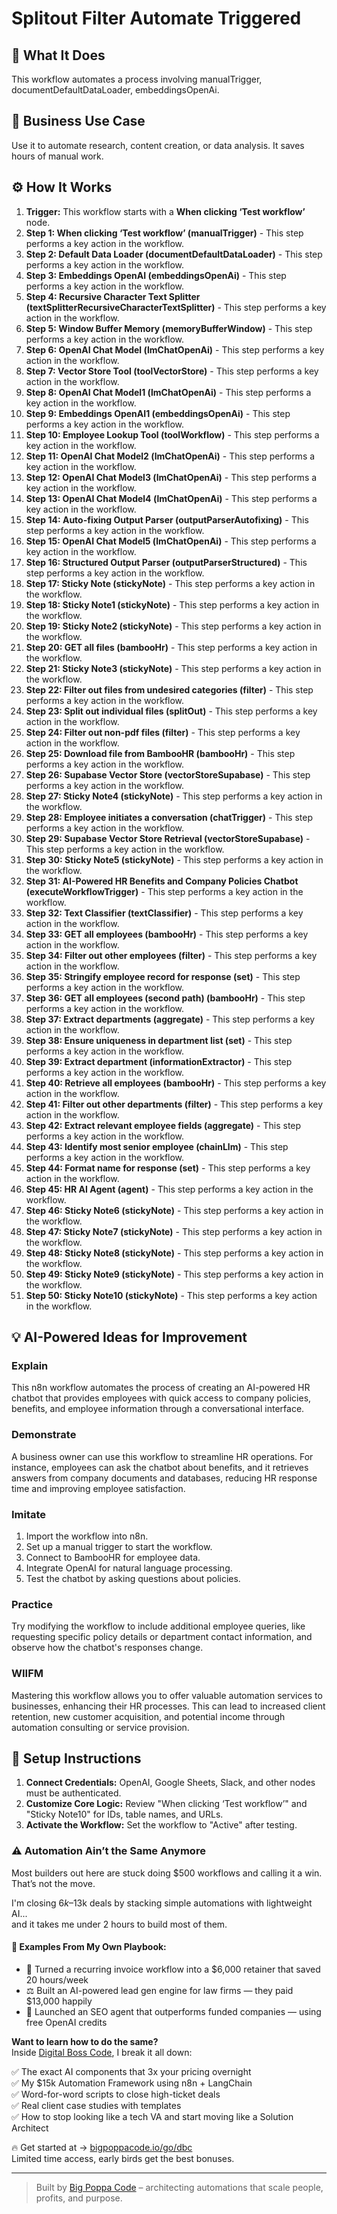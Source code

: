# Splitout Filter Automate Triggered

## 🚀 What It Does
This workflow automates a process involving manualTrigger, documentDefaultDataLoader, embeddingsOpenAi.

## 💼 Business Use Case
Use it to automate research, content creation, or data analysis. It saves hours of manual work.

## ⚙️ How It Works
1.  **Trigger:** This workflow starts with a **When clicking ‘Test workflow’** node.
2. **Step 1: When clicking ‘Test workflow’ (manualTrigger)** - This step performs a key action in the workflow.
3. **Step 2: Default Data Loader (documentDefaultDataLoader)** - This step performs a key action in the workflow.
4. **Step 3: Embeddings OpenAI (embeddingsOpenAi)** - This step performs a key action in the workflow.
5. **Step 4: Recursive Character Text Splitter (textSplitterRecursiveCharacterTextSplitter)** - This step performs a key action in the workflow.
6. **Step 5: Window Buffer Memory (memoryBufferWindow)** - This step performs a key action in the workflow.
7. **Step 6: OpenAI Chat Model (lmChatOpenAi)** - This step performs a key action in the workflow.
8. **Step 7: Vector Store Tool (toolVectorStore)** - This step performs a key action in the workflow.
9. **Step 8: OpenAI Chat Model1 (lmChatOpenAi)** - This step performs a key action in the workflow.
10. **Step 9: Embeddings OpenAI1 (embeddingsOpenAi)** - This step performs a key action in the workflow.
11. **Step 10: Employee Lookup Tool (toolWorkflow)** - This step performs a key action in the workflow.
12. **Step 11: OpenAI Chat Model2 (lmChatOpenAi)** - This step performs a key action in the workflow.
13. **Step 12: OpenAI Chat Model3 (lmChatOpenAi)** - This step performs a key action in the workflow.
14. **Step 13: OpenAI Chat Model4 (lmChatOpenAi)** - This step performs a key action in the workflow.
15. **Step 14: Auto-fixing Output Parser (outputParserAutofixing)** - This step performs a key action in the workflow.
16. **Step 15: OpenAI Chat Model5 (lmChatOpenAi)** - This step performs a key action in the workflow.
17. **Step 16: Structured Output Parser (outputParserStructured)** - This step performs a key action in the workflow.
18. **Step 17: Sticky Note (stickyNote)** - This step performs a key action in the workflow.
19. **Step 18: Sticky Note1 (stickyNote)** - This step performs a key action in the workflow.
20. **Step 19: Sticky Note2 (stickyNote)** - This step performs a key action in the workflow.
21. **Step 20: GET all files (bambooHr)** - This step performs a key action in the workflow.
22. **Step 21: Sticky Note3 (stickyNote)** - This step performs a key action in the workflow.
23. **Step 22: Filter out files from undesired categories (filter)** - This step performs a key action in the workflow.
24. **Step 23: Split out individual files (splitOut)** - This step performs a key action in the workflow.
25. **Step 24: Filter out non-pdf files (filter)** - This step performs a key action in the workflow.
26. **Step 25: Download file from BambooHR (bambooHr)** - This step performs a key action in the workflow.
27. **Step 26: Supabase Vector Store (vectorStoreSupabase)** - This step performs a key action in the workflow.
28. **Step 27: Sticky Note4 (stickyNote)** - This step performs a key action in the workflow.
29. **Step 28: Employee initiates a conversation (chatTrigger)** - This step performs a key action in the workflow.
30. **Step 29: Supabase Vector Store Retrieval (vectorStoreSupabase)** - This step performs a key action in the workflow.
31. **Step 30: Sticky Note5 (stickyNote)** - This step performs a key action in the workflow.
32. **Step 31: AI-Powered HR Benefits and Company Policies Chatbot (executeWorkflowTrigger)** - This step performs a key action in the workflow.
33. **Step 32: Text Classifier (textClassifier)** - This step performs a key action in the workflow.
34. **Step 33: GET all employees (bambooHr)** - This step performs a key action in the workflow.
35. **Step 34: Filter out other employees (filter)** - This step performs a key action in the workflow.
36. **Step 35: Stringify employee record for response (set)** - This step performs a key action in the workflow.
37. **Step 36: GET all employees (second path) (bambooHr)** - This step performs a key action in the workflow.
38. **Step 37: Extract departments (aggregate)** - This step performs a key action in the workflow.
39. **Step 38: Ensure uniqueness in department list (set)** - This step performs a key action in the workflow.
40. **Step 39: Extract department (informationExtractor)** - This step performs a key action in the workflow.
41. **Step 40: Retrieve all employees (bambooHr)** - This step performs a key action in the workflow.
42. **Step 41: Filter out other departments (filter)** - This step performs a key action in the workflow.
43. **Step 42: Extract relevant employee fields (aggregate)** - This step performs a key action in the workflow.
44. **Step 43: Identify most senior employee (chainLlm)** - This step performs a key action in the workflow.
45. **Step 44: Format name for response (set)** - This step performs a key action in the workflow.
46. **Step 45: HR AI Agent (agent)** - This step performs a key action in the workflow.
47. **Step 46: Sticky Note6 (stickyNote)** - This step performs a key action in the workflow.
48. **Step 47: Sticky Note7 (stickyNote)** - This step performs a key action in the workflow.
49. **Step 48: Sticky Note8 (stickyNote)** - This step performs a key action in the workflow.
50. **Step 49: Sticky Note9 (stickyNote)** - This step performs a key action in the workflow.
51. **Step 50: Sticky Note10 (stickyNote)** - This step performs a key action in the workflow.

## 💡 AI-Powered Ideas for Improvement
### Explain
This n8n workflow automates the process of creating an AI-powered HR chatbot that provides employees with quick access to company policies, benefits, and employee information through a conversational interface.

### Demonstrate
A business owner can use this workflow to streamline HR operations. For instance, employees can ask the chatbot about benefits, and it retrieves answers from company documents and databases, reducing HR response time and improving employee satisfaction.

### Imitate
1. Import the workflow into n8n.
2. Set up a manual trigger to start the workflow.
3. Connect to BambooHR for employee data.
4. Integrate OpenAI for natural language processing.
5. Test the chatbot by asking questions about policies.

### Practice
Try modifying the workflow to include additional employee queries, like requesting specific policy details or department contact information, and observe how the chatbot's responses change.

### WIIFM
Mastering this workflow allows you to offer valuable automation services to businesses, enhancing their HR processes. This can lead to increased client retention, new customer acquisition, and potential income through automation consulting or service provision.

## 🔧 Setup Instructions
1. **Connect Credentials:** OpenAI, Google Sheets, Slack, and other nodes must be authenticated.
2. **Customize Core Logic:** Review "When clicking ‘Test workflow’" and "Sticky Note10" for IDs, table names, and URLs.
3. **Activate the Workflow:** Set the workflow to "Active" after testing.

### ⚠️ Automation Ain’t the Same Anymore

Most builders out here are stuck doing $500 workflows and calling it a win.  
That’s not the move.  

I'm closing $6k–$13k deals by stacking simple automations with lightweight AI...  
and it takes me under 2 hours to build most of them.

#### 🧠 Examples From My Own Playbook:
- 🔁 Turned a recurring invoice workflow into a $6,000 retainer that saved 20 hours/week  
- ⚖️ Built an AI-powered lead gen engine for law firms — they paid $13,000 happily  
- 🚀 Launched an SEO agent that outperforms funded companies — using free OpenAI credits  

**Want to learn how to do the same?**  
Inside [Digital Boss Code](https://bigpoppacode.io/go/dbc), I break it all down:

✅ The exact AI components that 3x your pricing overnight  
✅ My $15k Automation Framework using n8n + LangChain  
✅ Word-for-word scripts to close high-ticket deals  
✅ Real client case studies with templates  
✅ How to stop looking like a tech VA and start moving like a Solution Architect  

🔥 Get started at → [bigpoppacode.io/go/dbc](https://bigpoppacode.io/go/dbc)  
Limited time access, early birds get the best bonuses.

---
> Built by [Big Poppa Code](https://bigpoppacode.io) – architecting automations that scale people, profits, and purpose.

